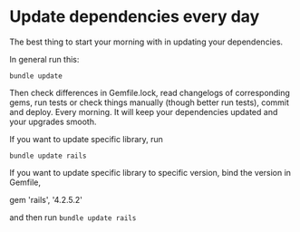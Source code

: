 
# Update dependencies every day

The best thing to start your morning with in updating your dependencies.

In general run this:

`bundle update`

Then check differences in Gemfile.lock, read changelogs of corresponding gems, run tests or check things manually (though better run tests), commit and deploy. Every morning. It will keep your dependencies updated and your upgrades smooth.

If you want to update specific library, run

`bundle update rails`

If you want to update specific library to specific version, bind the version in Gemfile,

gem 'rails', '4.2.5.2'

and then run `bundle update rails`